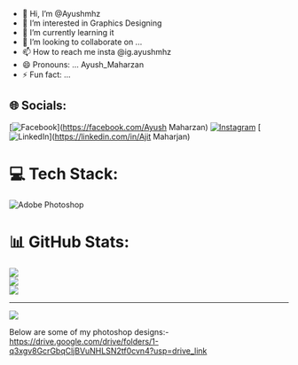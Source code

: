 - 👋 Hi, I’m @Ayushmhz
- 👀 I’m interested in Graphics Designing
- 🌱 I’m currently learning it
- 💞️ I’m looking to collaborate on ...
- 📫 How to reach me insta @ig.ayushmhz
- 😄 Pronouns: ... Ayush_Maharzan
- ⚡ Fun fact: ...

## 🌐 Socials:
[![Facebook](https://img.shields.io/badge/Facebook-%231877F2.svg?logo=Facebook&logoColor=white)](https://facebook.com/Ayush Maharzan) 
[![Instagram](https://img.shields.io/badge/Instagram-%23E4405F.svg?logo=Instagram&logoColor=white)](https://instagram.com/@ig.ayushmhz) 
[![LinkedIn](https://img.shields.io/badge/LinkedIn-%230077B5.svg?logo=linkedin&logoColor=white)](https://linkedin.com/in/Ajit Maharjan) 

# 💻 Tech Stack:
![Adobe Photoshop](https://img.shields.io/badge/adobe%20photoshop-%2331A8FF.svg?style=for-the-badge&logo=adobe%20photoshop&logoColor=white)
# 📊 GitHub Stats:
![](https://github-readme-stats.vercel.app/api?username=@Ayushmhz&theme=dark&hide_border=false&include_all_commits=false&count_private=false)<br/>
![](https://github-readme-streak-stats.herokuapp.com/?user=@Ayushmhz&theme=dark&hide_border=false)<br/>
![](https://github-readme-stats.vercel.app/api/top-langs/?username=@Ayushmhz&theme=dark&hide_border=false&include_all_commits=false&count_private=false&layout=compact)

---
[![](https://visitcount.itsvg.in/api?id=@Ayushmhz&icon=0&color=0)](https://visitcount.itsvg.in)



Below are some of my photoshop designs:-
https://drive.google.com/drive/folders/1-q3xgv8GcrGbqCljBVuNHLSN2tf0cvn4?usp=drive_link

<!---
Ayushmhz/Ayushmhz is a ✨ special ✨ repository because its `README.md` (this file) appears on your GitHub profile.
You can click the Preview link to take a look at your changes.
--->
